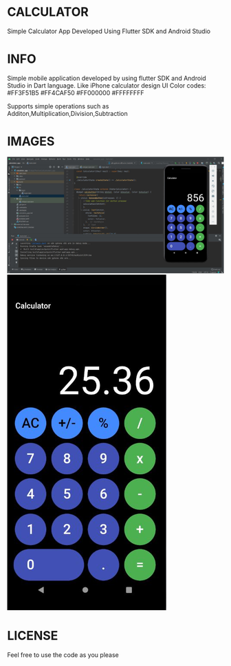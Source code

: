 # CALCULATOR

Simple Calculator App Developed Using Flutter SDK and Android Studio

# INFO

Simple mobile application developed by using flutter SDK and Android Studio in Dart language. Like iPhone calculator design UI
Color codes: 
#FF3F51B5
#FF4CAF50
#FF000000
#FFFFFFFF

Supports simple operations such as Additon,Multiplication,Division,Subtraction

# IMAGES
<img src="IMG/IMG1.JPG">
<img src="IMG/IMG2.JPG">

# LICENSE
Feel free to use the code as you please

